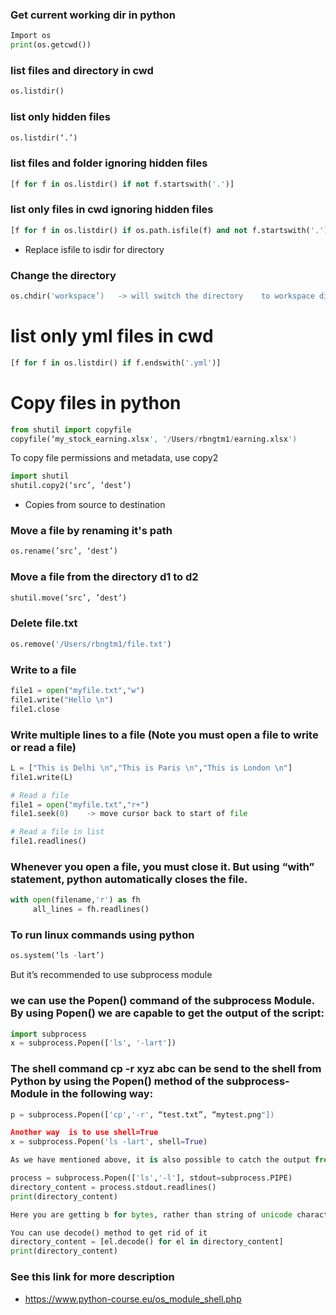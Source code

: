 ### Get current working dir in python
```py
Import os
print(os.getcwd())
```
### list files and directory in cwd
```py
os.listdir()
```
### list only hidden files
```py
os.listdir(‘.’)
```
### list files and folder ignoring hidden files
```py
[f for f in os.listdir() if not f.startswith('.')]
```
### list only files in cwd ignoring hidden files
```py
[f for f in os.listdir() if os.path.isfile(f) and not f.startswith('.')]
```

* Replace isfile to isdir for directory

### Change the directory
```py
os.chdir('workspace’)   -> will switch the directory	to workspace dir.
```
# list only yml files in cwd
```py
[f for f in os.listdir() if f.endswith('.yml')]
```
# Copy files in python
```py
from shutil import copyfile
copyfile(‘my_stock_earning.xlsx', '/Users/rbngtm1/earning.xlsx')
```
To copy file permissions and metadata, use copy2
```py
import shutil
shutil.copy2(‘src’, ’dest’)
```
* Copies from source to destination

### Move a file by renaming it's path
```py
os.rename(’src’, ‘dest’)
```
### Move a file from the directory d1 to d2
```py
shutil.move(‘src’, ’dest’)
```


### Delete file.txt
```py
os.remove('/Users/rbngtm1/file.txt')
```
### Write to a file
```py
file1 = open("myfile.txt","w") 
file1.write("Hello \n") 
file1.close
```

### Write multiple lines to a file (Note you must open a file to write or read a file)
```py
L = ["This is Delhi \n","This is Paris \n","This is London \n"]  
file1.write(L)

# Read a file
file1 = open("myfile.txt","r+")  
file1.seek(0)    -> move cursor back to start of file

# Read a file in list
file1.readlines()
```
### Whenever you open a file, you must close it. But using “with” statement, python automatically closes the file. 

```py
with open(filename,'r') as fh
     all_lines = fh.readlines()
```
### To run linux commands using python
```py
os.system(‘ls -lart’)
```
But it’s recommended to use subprocess module

### we can use the Popen() command of the subprocess Module. By using Popen() we are capable to get the output of the script:
```py
import subprocess
x = subprocess.Popen(['ls', '-lart'])
```
### The shell command cp -r xyz abc can be send to the shell from Python by using the Popen() method of the subprocess-Module in the following way:
```py
p = subprocess.Popen(['cp','-r', “test.txt”, “mytest.png"])

Another way  is to use shell=True
x = subprocess.Popen('ls -lart', shell=True)

As we have mentioned above, it is also possible to catch the output from the shell command or shell script into Python. To do this, we have to set the optional parameter stdout of Popen() to subprocess.PIPE

process = subprocess.Popen(['ls','-l'], stdout=subprocess.PIPE)
directory_content = process.stdout.readlines()
print(directory_content)

Here you are getting b for bytes, rather than string of unicode characters.

You can use decode() method to get rid of it
directory_content = [el.decode() for el in directory_content]
print(directory_content)
```
### See this link for more description
  * https://www.python-course.eu/os_module_shell.php
